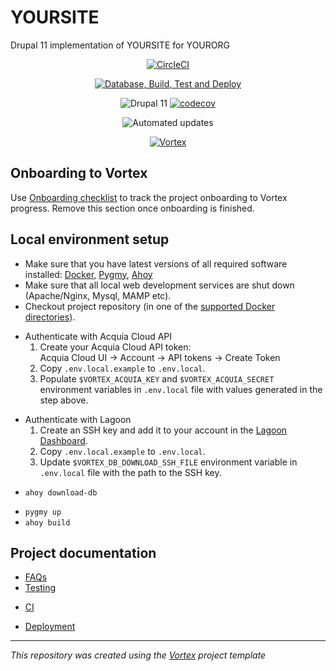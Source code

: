 # YOURSITE
Drupal 11 implementation of YOURSITE for YOURORG

<div align="center">

[//]: # (#;< CI_PROVIDER_CIRCLECI)

[![CircleCI](https://circleci.com/gh/your_org/your_site.svg?style=shield)](https://circleci.com/gh/your_org/your_site)

[//]: # (#;> CI_PROVIDER_CIRCLECI)

[//]: # (#;< CI_PROVIDER_GHA)

[![Database, Build, Test and Deploy](https://github.com/your_org/your_site/actions/workflows/build-test-deploy.yml/badge.svg)](https://github.com/your_org/your_site/actions/workflows/build-test-deploy.yml)

[//]: # (#;> CI_PROVIDER_GHA)

![Drupal 11](https://img.shields.io/badge/Drupal-10-blue.svg)
[![codecov](https://codecov.io/gh/your_org/your_site/graph/badge.svg)](https://codecov.io/gh/your_org/your_site)

[//]: # (#;< RENOVATEBOT)

![Automated updates](https://img.shields.io/badge/Automated%20updates-RenovateBot-brightgreen.svg)

[//]: # (#;> RENOVATEBOT)

[//]: # (DO NOT REMOVE THE BADGE BELOW. IT IS USED BY VORTEX TO TRACK INTEGRATION)

[![Vortex](https://img.shields.io/badge/Vortex-VORTEX_VERSION_URLENCODED-5909A1.svg)](https://github.com/drevops/vortex/tree/VORTEX_VERSION)

[//]: # (#;< ONBOARDING)

</div>

## Onboarding to Vortex

Use [Onboarding checklist](docs/onboarding.md) to track the project onboarding
to Vortex progress. Remove this section once onboarding is finished.

[//]: # (#;> ONBOARDING)

## Local environment setup

- Make sure that you have latest versions of all required software installed: [Docker](https://www.docker.com/), [Pygmy](https://github.com/pygmystack/pygmy), [Ahoy](https://github.com/ahoy-cli/ahoy)
- Make sure that all local web development services are shut down (Apache/Nginx, Mysql, MAMP etc).
- Checkout project repository (in one of the [supported Docker directories](https://docs.docker.com/docker-for-mac/osxfs/#access-control)).

[//]: # (#;< ACQUIA)

- Authenticate with Acquia Cloud API
  1. Create your Acquia Cloud API token:<br/>
     Acquia Cloud UI -> Account -> API tokens -> Create Token
  2. Copy `.env.local.example` to `.env.local`.
  3. Populate `$VORTEX_ACQUIA_KEY` and `$VORTEX_ACQUIA_SECRET` environment
     variables in `.env.local` file with values generated in the step above.

[//]: # (#;> ACQUIA)

[//]: # (#;< LAGOON)

- Authenticate with Lagoon
  1. Create an SSH key and add it to your account in the [Lagoon Dashboard](https://ui-lagoon-master.ch.amazee.io/).
  2. Copy `.env.local.example` to `.env.local`.
  3. Update `$VORTEX_DB_DOWNLOAD_SSH_FILE` environment variable in `.env.local` file
     with the path to the SSH key.

[//]: # (#;> LAGOON)


[//]: # (#;< !PROVISION_USE_PROFILE)

- `ahoy download-db`

[//]: # (#;> !PROVISION_USE_PROFILE)
- `pygmy up`
- `ahoy build`

## Project documentation

- [FAQs](docs/faqs.md)
- [Testing](docs/testing.md)

[//]: # (#;< CI_PROVIDER_ANY)

- [CI](docs/ci.md)

[//]: # (#;> CI_PROVIDER_ANY)

- [Deployment](docs/deployment.md)

---
_This repository was created using the [Vortex](https://github.com/drevops/vortex) project template_
